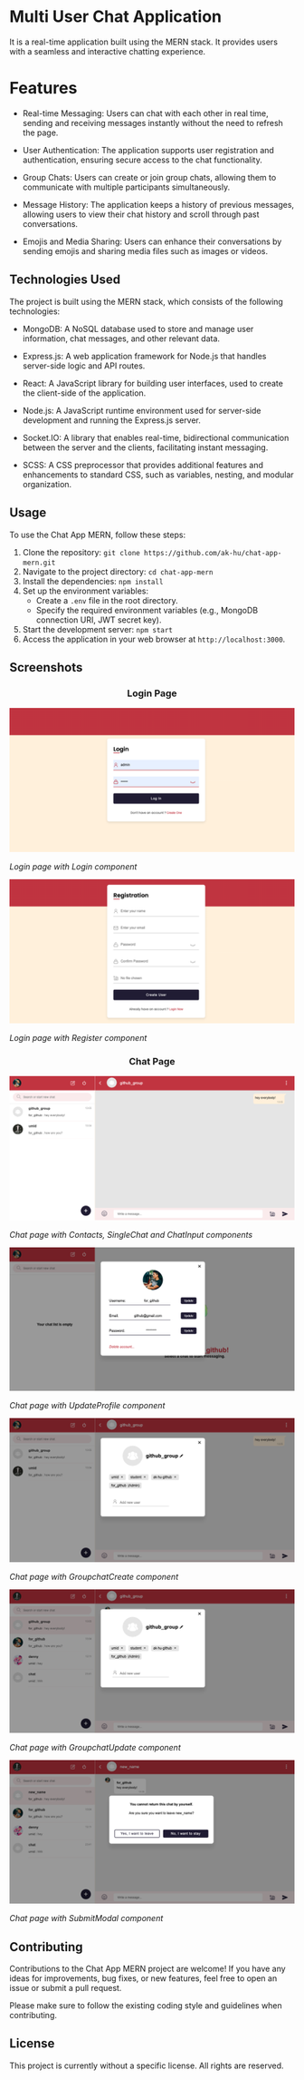 # Multi User Chat Application

It is a real-time application built using the MERN stack. It provides users with a seamless and interactive chatting experience.

# Features

- Real-time Messaging: Users can chat with each other in real time, sending and receiving messages instantly without the need to refresh the page.

- User Authentication: The application supports user registration and authentication, ensuring secure access to the chat functionality.

- Group Chats: Users can create or join group chats, allowing them to communicate with multiple participants simultaneously.

- Message History: The application keeps a history of previous messages, allowing users to view their chat history and scroll through past conversations.

- Emojis and Media Sharing: Users can enhance their conversations by sending emojis and sharing media files such as images or videos.

## Technologies Used

The project is built using the MERN stack, which consists of the following technologies:

- MongoDB: A NoSQL database used to store and manage user information, chat messages, and other relevant data.

- Express.js: A web application framework for Node.js that handles server-side logic and API routes.

- React: A JavaScript library for building user interfaces, used to create the client-side of the application.

- Node.js: A JavaScript runtime environment used for server-side development and running the Express.js server.

- Socket.IO: A library that enables real-time, bidirectional communication between the server and the clients, facilitating instant messaging.

- SCSS: A CSS preprocessor that provides additional features and enhancements to standard CSS, such as variables, nesting, and modular organization.

## Usage

To use the Chat App MERN, follow these steps:

1. Clone the repository: `git clone https://github.com/ak-hu/chat-app-mern.git`
2. Navigate to the project directory: `cd chat-app-mern`
3. Install the dependencies: `npm install`
4. Set up the environment variables:
   - Create a `.env` file in the root directory.
   - Specify the required environment variables (e.g., MongoDB connection URI, JWT secret key).
5. Start the development server: `npm start`
6. Access the application in your web browser at `http://localhost:3000`.

## Screenshots

<h3 align="center">Login Page</h3>

![Login](screenshots/login_page_login.png)

*Login page with Login component*

![Register](screenshots/login_page_register.png)

*Login page with Register component*

<h3 align="center">Chat Page</h3>

![Chat](screenshots/chat_page.png)

*Chat page with Contacts, SingleChat and ChatInput components*

![UpdateProfile](screenshots/chat_page_update_profile.png)

*Chat page with UpdateProfile component*

![GroupchatCreate](screenshots/chat_page_groupchat_create.png)

*Chat page with GroupchatCreate component*

![GroupchatUpdate](screenshots/chat_page_group_update.png)

*Chat page with GroupchatUpdate component*

![SubmitModal](screenshots/chat_page_confirmation.png)

*Chat page with SubmitModal component*

## Contributing

Contributions to the Chat App MERN project are welcome! If you have any ideas for improvements, bug fixes, or new features, feel free to open an issue or submit a pull request.

Please make sure to follow the existing coding style and guidelines when contributing.

## License

This project is currently without a specific license. All rights are reserved.
